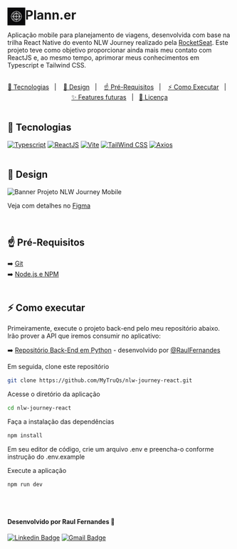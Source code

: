 <div>
  <img src="assets/images/icon.png" alt="Logo NLW Journey" align="left" width="40px"/>
  <h1 align="left">Plann.er</h1>
</div>
<p align="left">  
  Aplicação mobile para planejamento de viagens, desenvolvida com base na trilha React Native do evento NLW Journey realizado pela <a href="https://www.rocketseat.com.br/">RocketSeat</a>. Este projeto teve como objetivo proporcionar ainda mais meu contato com ReactJS e, ao mesmo tempo, aprimorar meus conhecimentos em Typescript e Tailwind CSS. <br><br>
</p>

<p align="center">
  <a href="#-tecnologias">🚀 Tecnologias</a>&nbsp;&nbsp;&nbsp;|&nbsp;&nbsp;&nbsp;
  <a href="#-design">🎨 Design</a>&nbsp;&nbsp;&nbsp;|&nbsp;&nbsp;&nbsp;
  <a href="#-pré-requisitos">☝ Pré-Requisitos</a>&nbsp;&nbsp;&nbsp;|&nbsp;&nbsp;&nbsp;
  <a href="#-como-executar">⚡ Como Executar</a>&nbsp;&nbsp;&nbsp;|&nbsp;&nbsp;&nbsp;
  <a href="#-features-futuras">✨ Features futuras</a>&nbsp;&nbsp;&nbsp;|&nbsp;&nbsp;
  <a href="#-licença">📜 Licença</a>   
  <br><br>

## 🚀 Tecnologias

<div>
  <a href="https://www.typescriptlang.org/" target="_blank"><img src="https://img.shields.io/badge/Typescript-%233178C6?style=for-the-badge&logo=Typescript&logoColor=%23fff" alt="Typescript"/></a>
  <a href="https://reactnative.dev/" target="_blank"><img src="https://shields.io/badge/react-black?logo=react&style=for-the-badge" alt="ReactJS"/></a>
  <a href="https://expo.dev/" target="_blank"><img src="https://img.shields.io/badge/vite-%23646CFF.svg?style=for-the-badge&logo=vite&logoColor=white" alt="Vite"/></a>
  <a href="https://tailwindcss.com/" target="_blank"><img src="https://img.shields.io/badge/tailwindcss-%2338B2AC.svg?style=for-the-badge&logo=tailwind-css&logoColor=white" alt="TailWind CSS"></a>
  <a href="https://axios-http.com/" target="_blank"><img src="https://img.shields.io/badge/axios-671ddf?&style=for-the-badge&logo=axios&logoColor=white" alt="Axios"/></a>
</div>
<br>

## 🎨 Design

<img src="https://github.com/user-attachments/assets/777e2393-5a8f-43eb-90dd-068999ef56d5" alt="Banner Projeto NLW Journey Mobile" title="Banner Projeto NLW Journey React"> 
<p>Veja com detalhes no <a href="https://www.figma.com/design/aajia3VPE8oyqrmBLlc4Kh/NLW-Journey-%E2%80%A2-Planejador-de-viagem-(Community)?node-id=915-685&t=L1I1u3qsAoPX01FT-0"> Figma</a></p>
<br>

## ☝ Pré-Requisitos

➡️ [Git](https://git-scm.com/) <br>
➡️ [Node.js e NPM](https://nodejs.org/) <br>
<br>

## ⚡ Como executar

Primeiramente, execute o projeto back-end pelo meu repositório abaixo.<br>
Irão prover a API que iremos consumir no aplicativo:

➡️ [Repositório Back-End em Python](https://github.com/MyTruQs/nlw-journey-python) - desenvolvido por [@RaulFernandes](https://github.com/MyTruQs) <br>

Em seguida, clone este repositório

```bash
git clone https://github.com/MyTruQs/nlw-journey-react.git
```

Acesse o diretório da aplicação

```bash
cd nlw-journey-react
```

Faça a instalação das dependências

```bash
npm install
```

Em seu editor de código, crie um arquivo .env e preencha-o conforme instrução do .env.example

Execute a aplicação

```bash
npm run dev
```


<br><br>

#### Desenvolvido por Raul Fernandes 🖖

[![Linkedin Badge](https://img.shields.io/badge/-LinkedIn-blue?style=flat-square&logo=Linkedin&logoColor=white&link=https://https://www.linkedin.com/in/raul-fernandes-1b73361a4/)](https://https://www.linkedin.com/in/raul-fernandes-1b73361a4/)
[![Gmail Badge](https://img.shields.io/badge/-Gmail-ff0000?style=flat-square&labelColor=ff0000&logo=gmail&logoColor=white&link=mailto:raulfernandes.rm@gmail.com)](mailto:raulfernandes.rm@gmail.com)
